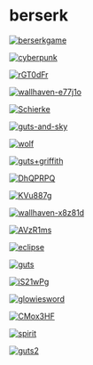 # berserk

<a href="berserkgame.jpg"><img alt="berserkgame" src="berserkgame.jpg"></a>

<a href="cyberpunk.jpg"><img alt="cyberpunk" src="cyberpunk.jpg"></a>

<a href="rGT0dFr.jpeg"><img alt="rGT0dFr" src="rGT0dFr.jpeg"></a>

<a href="wallhaven-e77j1o.jpg"><img alt="wallhaven-e77j1o" src="wallhaven-e77j1o.jpg"></a>

<a href="Schierke.jpg"><img alt="Schierke" src="Schierke.jpg"></a>

<a href="guts-and-sky.jpg"><img alt="guts-and-sky" src="guts-and-sky.jpg"></a>

<a href="wolf.jpg"><img alt="wolf" src="wolf.jpg"></a>

<a href="guts+griffith.jpg"><img alt="guts+griffith" src="guts+griffith.jpg"></a>

<a href="DhQPRPQ.jpeg"><img alt="DhQPRPQ" src="DhQPRPQ.jpeg"></a>

<a href="KVu887g.jpeg"><img alt="KVu887g" src="KVu887g.jpeg"></a>

<a href="wallhaven-x8z81d.png"><img alt="wallhaven-x8z81d" src="wallhaven-x8z81d.png"></a>

<a href="AVzR1ms.jpeg"><img alt="AVzR1ms" src="AVzR1ms.jpeg"></a>

<a href="eclipse.jpg"><img alt="eclipse" src="eclipse.jpg"></a>

<a href="guts.png"><img alt="guts" src="guts.png"></a>

<a href="iS21wPg.jpeg"><img alt="iS21wPg" src="iS21wPg.jpeg"></a>

<a href="glowiesword.jpg"><img alt="glowiesword" src="glowiesword.jpg"></a>

<a href="CMox3HF.jpeg"><img alt="CMox3HF" src="CMox3HF.jpeg"></a>

<a href="spirit.jpg"><img alt="spirit" src="spirit.jpg"></a>

<a href="guts2.png"><img alt="guts2" src="guts2.png"></a>

